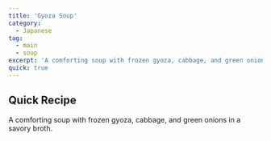 ```yaml
---
title: 'Gyoza Soup'
category:
  - Japanese
tag:
  - main
  - soup
excerpt: 'A comforting soup with frozen gyoza, cabbage, and green onions in a savory broth.'
quick: true
---
```


## Quick Recipe

A comforting soup with frozen gyoza, cabbage, and green onions in a savory broth.
